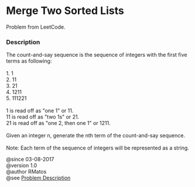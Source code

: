 <h1>Merge Two Sorted Lists</h1>
<p>Problem from LeetCode.</p>
 
<h3>Description</h3>
<p>
The count-and-say sequence is the sequence of integers with the first five terms as following: <br>
<br>
1.     1		<br>
2.     11		<br>
3.     21		<br>
4.     1211		<br>
5.     111221	<br>
<br>
1 is read off as "one 1" or 11.					<br>
11 is read off as "two 1s" or 21.				<br>
21 is read off as "one 2, then one 1" or 1211.	<br>
<br>
Given an integer n, generate the nth term of the count-and-say sequence. <br>
<br>
Note: Each term of the sequence of integers will be represented as a string.
</p>
 
@since 03-08-2017 <br>
@version 1.0 <br>
@author RMatos <br>
@see <a href="https://leetcode.com/problems/merge-two-sorted-lists/description/">Problem Description</a>

